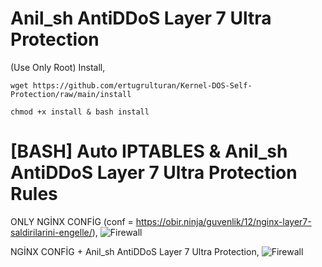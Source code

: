 # Anil_sh AntiDDoS Layer 7 Ultra Protection
(Use Only Root) Install,
```
wget https://github.com/ertugrulturan/Kernel-DOS-Self-Protection/raw/main/install
```
```
chmod +x install & bash install
```
# [BASH] Auto IPTABLES &amp; Anil_sh AntiDDoS Layer 7 Ultra Protection Rules

ONLY NGİNX CONFİG (conf = https://obir.ninja/guvenlik/12/nginx-layer7-saldirilarini-engelle/),
![Firewall](https://cdn.discordapp.com/attachments/786218108775956492/803693313026555904/Screenshot_11.png)

NGİNX CONFİG + Anil_sh AntiDDoS Layer 7 Ultra Protection,
![Firewall](https://cdn.discordapp.com/attachments/786218108775956492/803693472233160734/Screenshot_12.png)
